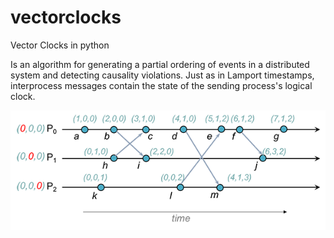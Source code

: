 # vectorclocks
Vector Clocks in python

Is an algorithm for generating a partial ordering of events in a distributed system and detecting causality violations. Just as in Lamport timestamps, interprocess messages contain the state of the sending process's logical clock.


![Vector-clock img](https://github.com/emajidev/vectorclocks/blob/master/sample.png)
